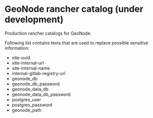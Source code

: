 # GeoNode rancher catalog (under development)

Production rancher catalogs for GeoNode.

Following list contains texts that are used to replace possible sensitive information:

* site-uuid
* site-internal-url
* site-internal-name
* internal-gitlab-registry-url
* geonode_db
* geonode_db_password
* geonode_data_db
* geonode_data_db_password
* postgres_user
* postgres_password
* geonode_path

